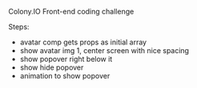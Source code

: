 Colony.IO
Front-end coding challenge

Steps:
- avatar comp gets props as initial array 
- show avatar img 1, center screen with nice spacing
- show popover right below it
- show hide popover
- animation to show popover